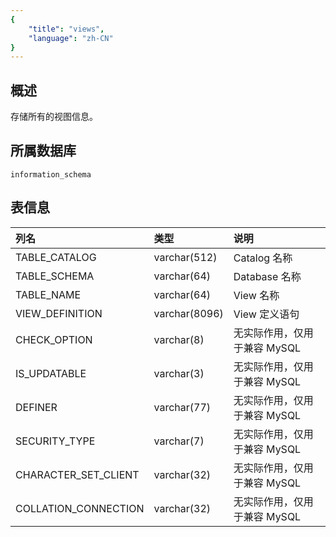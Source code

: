 ```yaml
---
{
    "title": "views",
    "language": "zh-CN"
}
---
```


<!--
Licensed to the Apache Software Foundation (ASF) under one
or more contributor license agreements.  See the NOTICE file
distributed with this work for additional information
regarding copyright ownership.  The ASF licenses this file
to you under the Apache License, Version 2.0 (the
"License"); you may not use this file except in compliance
with the License.  You may obtain a copy of the License at

  http://www.apache.org/licenses/LICENSE-2.0

Unless required by applicable law or agreed to in writing,
software distributed under the License is distributed on an
"AS IS" BASIS, WITHOUT WARRANTIES OR CONDITIONS OF ANY
KIND, either express or implied.  See the License for the
specific language governing permissions and limitations
under the License.
-->
## 概述

存储所有的视图信息。

## 所属数据库


`information_schema`


## 表信息

| 列名                 | 类型          | 说明                         |
| :------------------- | :------------ | :--------------------------- |
| TABLE_CATALOG        | varchar(512)  | Catalog 名称                 |
| TABLE_SCHEMA         | varchar(64)   | Database 名称                 |
| TABLE_NAME           | varchar(64)   | View 名称                    |
| VIEW_DEFINITION      | varchar(8096) | View 定义语句                |
| CHECK_OPTION         | varchar(8)    | 无实际作用，仅用于兼容 MySQL |
| IS_UPDATABLE         | varchar(3)    | 无实际作用，仅用于兼容 MySQL |
| DEFINER              | varchar(77)   | 无实际作用，仅用于兼容 MySQL |
| SECURITY_TYPE        | varchar(7)    | 无实际作用，仅用于兼容 MySQL |
| CHARACTER_SET_CLIENT | varchar(32)   | 无实际作用，仅用于兼容 MySQL |
| COLLATION_CONNECTION | varchar(32)   | 无实际作用，仅用于兼容 MySQL |